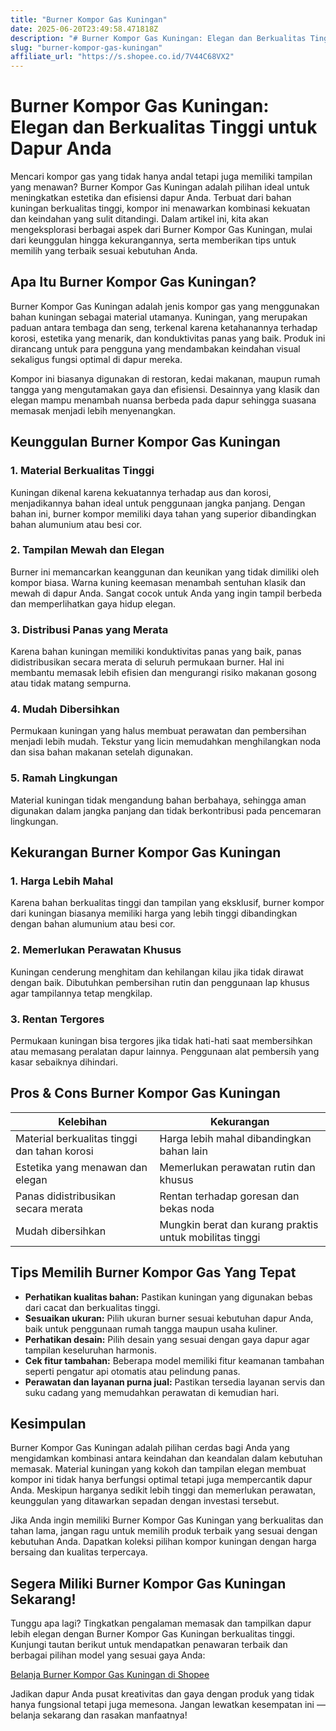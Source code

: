 ```yaml
---
title: "Burner Kompor Gas Kuningan"
date: 2025-06-20T23:49:58.471818Z
description: "# Burner Kompor Gas Kuningan: Elegan dan Berkualitas Tinggi untuk Dapur Anda..."
slug: "burner-kompor-gas-kuningan"
affiliate_url: "https://s.shopee.co.id/7V44C68VX2"
---
```

# Burner Kompor Gas Kuningan: Elegan dan Berkualitas Tinggi untuk Dapur Anda

Mencari kompor gas yang tidak hanya andal tetapi juga memiliki tampilan yang menawan? Burner Kompor Gas Kuningan adalah pilihan ideal untuk meningkatkan estetika dan efisiensi dapur Anda. Terbuat dari bahan kuningan berkualitas tinggi, kompor ini menawarkan kombinasi kekuatan dan keindahan yang sulit ditandingi. Dalam artikel ini, kita akan mengeksplorasi berbagai aspek dari Burner Kompor Gas Kuningan, mulai dari keunggulan hingga kekurangannya, serta memberikan tips untuk memilih yang terbaik sesuai kebutuhan Anda.

## Apa Itu Burner Kompor Gas Kuningan?

Burner Kompor Gas Kuningan adalah jenis kompor gas yang menggunakan bahan kuningan sebagai material utamanya. Kuningan, yang merupakan paduan antara tembaga dan seng, terkenal karena ketahanannya terhadap korosi, estetika yang menarik, dan konduktivitas panas yang baik. Produk ini dirancang untuk para pengguna yang mendambakan keindahan visual sekaligus fungsi optimal di dapur mereka.

Kompor ini biasanya digunakan di restoran, kedai makanan, maupun rumah tangga yang mengutamakan gaya dan efisiensi. Desainnya yang klasik dan elegan mampu menambah nuansa berbeda pada dapur sehingga suasana memasak menjadi lebih menyenangkan.

## Keunggulan Burner Kompor Gas Kuningan

### 1. Material Berkualitas Tinggi

Kuningan dikenal karena kekuatannya terhadap aus dan korosi, menjadikannya bahan ideal untuk penggunaan jangka panjang. Dengan bahan ini, burner kompor memiliki daya tahan yang superior dibandingkan bahan alumunium atau besi cor.

### 2. Tampilan Mewah dan Elegan

Burner ini memancarkan keanggunan dan keunikan yang tidak dimiliki oleh kompor biasa. Warna kuning keemasan menambah sentuhan klasik dan mewah di dapur Anda. Sangat cocok untuk Anda yang ingin tampil berbeda dan memperlihatkan gaya hidup elegan.

### 3. Distribusi Panas yang Merata

Karena bahan kuningan memiliki konduktivitas panas yang baik, panas didistribusikan secara merata di seluruh permukaan burner. Hal ini membantu memasak lebih efisien dan mengurangi risiko makanan gosong atau tidak matang sempurna.

### 4. Mudah Dibersihkan

Permukaan kuningan yang halus membuat perawatan dan pembersihan menjadi lebih mudah. Tekstur yang licin memudahkan menghilangkan noda dan sisa bahan makanan setelah digunakan.

### 5. Ramah Lingkungan

Material kuningan tidak mengandung bahan berbahaya, sehingga aman digunakan dalam jangka panjang dan tidak berkontribusi pada pencemaran lingkungan.

## Kekurangan Burner Kompor Gas Kuningan

### 1. Harga Lebih Mahal

Karena bahan berkualitas tinggi dan tampilan yang eksklusif, burner kompor dari kuningan biasanya memiliki harga yang lebih tinggi dibandingkan dengan bahan alumunium atau besi cor.

### 2. Memerlukan Perawatan Khusus

Kuningan cenderung menghitam dan kehilangan kilau jika tidak dirawat dengan baik. Dibutuhkan pembersihan rutin dan penggunaan lap khusus agar tampilannya tetap mengkilap.

### 3. Rentan Tergores

Permukaan kuningan bisa tergores jika tidak hati-hati saat membersihkan atau memasang peralatan dapur lainnya. Penggunaan alat pembersih yang kasar sebaiknya dihindari.

## Pros & Cons Burner Kompor Gas Kuningan

| Kelebihan | Kekurangan |
| --- | --- |
| Material berkualitas tinggi dan tahan korosi | Harga lebih mahal dibandingkan bahan lain |
| Estetika yang menawan dan elegan | Memerlukan perawatan rutin dan khusus |
| Panas didistribusikan secara merata | Rentan terhadap goresan dan bekas noda |
| Mudah dibersihkan | Mungkin berat dan kurang praktis untuk mobilitas tinggi |


## Tips Memilih Burner Kompor Gas Yang Tepat

- **Perhatikan kualitas bahan:** Pastikan kuningan yang digunakan bebas dari cacat dan berkualitas tinggi.
- **Sesuaikan ukuran:** Pilih ukuran burner sesuai kebutuhan dapur Anda, baik untuk penggunaan rumah tangga maupun usaha kuliner.
- **Perhatikan desain:** Pilih desain yang sesuai dengan gaya dapur agar tampilan keseluruhan harmonis.
- **Cek fitur tambahan:** Beberapa model memiliki fitur keamanan tambahan seperti pengatur api otomatis atau pelindung panas.
- **Perawatan dan layanan purna jual:** Pastikan tersedia layanan servis dan suku cadang yang memudahkan perawatan di kemudian hari.

## Kesimpulan

Burner Kompor Gas Kuningan adalah pilihan cerdas bagi Anda yang mengidamkan kombinasi antara keindahan dan keandalan dalam kebutuhan memasak. Material kuningan yang kokoh dan tampilan elegan membuat kompor ini tidak hanya berfungsi optimal tetapi juga mempercantik dapur Anda. Meskipun harganya sedikit lebih tinggi dan memerlukan perawatan, keunggulan yang ditawarkan sepadan dengan investasi tersebut.

Jika Anda ingin memiliki Burner Kompor Gas Kuningan yang berkualitas dan tahan lama, jangan ragu untuk memilih produk terbaik yang sesuai dengan kebutuhan Anda. Dapatkan koleksi pilihan kompor kuningan dengan harga bersaing dan kualitas terpercaya.

## Segera Miliki Burner Kompor Gas Kuningan Sekarang!

Tunggu apa lagi? Tingkatkan pengalaman memasak dan tampilkan dapur lebih elegan dengan Burner Kompor Gas Kuningan berkualitas tinggi. Kunjungi tautan berikut untuk mendapatkan penawaran terbaik dan berbagai pilihan model yang sesuai gaya Anda:

[Belanja Burner Kompor Gas Kuningan di Shopee](https://s.shopee.co.id/7V44C68VX2)

Jadikan dapur Anda pusat kreativitas dan gaya dengan produk yang tidak hanya fungsional tetapi juga memesona. Jangan lewatkan kesempatan ini — belanja sekarang dan rasakan manfaatnya!